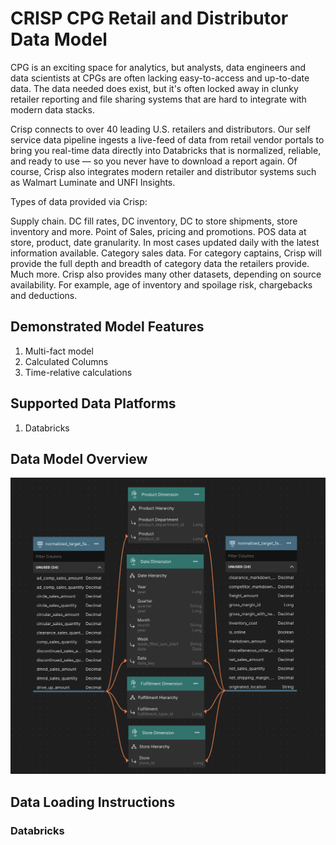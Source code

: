 # CRISP CPG Retail and Distributor Data Model

CPG is an exciting space for analytics, but analysts, data engineers and data scientists at CPGs are often lacking easy-to-access and up-to-date data. The data needed does exist, but it's often locked away in clunky retailer reporting and file sharing systems that are hard to integrate with modern data stacks.

Crisp connects to over 40 leading U.S. retailers and distributors. Our self service data pipeline ingests a live-feed of data from retail vendor portals to bring you real-time data directly into Databricks that is normalized, reliable, and ready to use — so you never have to download a report again. Of course, Crisp also integrates modern retailer and distributor systems such as Walmart Luminate and UNFI Insights.

Types of data provided via Crisp:

Supply chain. DC fill rates, DC inventory, DC to store shipments, store inventory and more. Point of Sales, pricing and promotions. POS data at store, product, date granularity. In most cases updated daily with the latest information available.
Category sales data. For category captains, Crisp will provide the full depth and breadth of category data the retailers provide.
Much more. Crisp also provides many other datasets, depending on source availability. For example, age of inventory and spoilage risk, chargebacks and deductions.

## Demonstrated Model Features
1. Multi-fact model
2. Calculated Columns
3. Time-relative calculations

## Supported Data Platforms
1. Databricks

## Data Model Overview

![CRISPl](../../../../images/crisp-model.png)

## Data Loading Instructions

### Databricks
